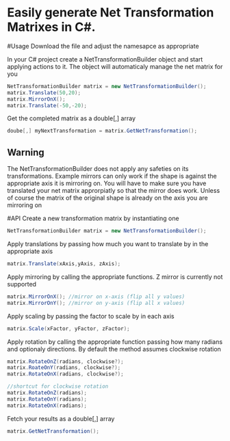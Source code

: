 # Easily generate Net Transformation Matrixes in C#.

#Usage
Download the file and adjust the namesapce as appropriate

In your C# project create a NetTransformationBuilder object and start applying actions to it. The object will automaticaly manage the net matrix for you

````csharp
NetTransformationBuilder matrix = new NetTransformationBuilder();
matrix.Translate(50,20);
matrix.MirrorOnX();
matrix.Translate(-50,-20);
````

Get the completed matrix as a double[,] array
````csharp
doube[,] myNextTransformation = matrix.GetNetTransformation();
````

## Warning
The NetTransformationBuilder does not apply any safeties on its transformations. Example mirrors can only work if the shape is against the appropriate axis it is mirroring on. You will have to make sure you have translated your net matrix approrpiatly so that the mirror does work. Unless of course the matrix of the original shape is already on the axis you are mirroring on

#API
Create a new transformation matrix by instantiating one
````csharp
NetTransformationBuilder matrix = new NetTransformationBuilder();
````
Apply translations by passing how much you want to translate by in the appropriate axis
````csharp
matrix.Translate(xAxis,yAxis, zAxis);
````
Apply mirroring by calling the appropriate functions. Z mirror is currently not supported
````csharp
matrix.MirrorOnX(); //mirror on x-axis (flip all y values)
matrix.MirrorOnY(); //mirror on y-axis (flip all x values)
````
Apply scaling by passing the factor to scale by in each axis
````csharp
matrix.Scale(xFactor, yFactor, zFactor);
````
Apply rotation by calling the appropriate function passing how many radians and optionaly directions. By default the method assumes clockwise rotation
````csharp
matrix.RotateOnZ(radians, clockwise?);
matrix.RoateOnY(radians, clockwise?);
matrix.RotateOnX(radians, clockwise?);

//shortcut for clockwise rotation
matrix.RotateOnZ(radians);
matrix.RotateOnY(radians);
matrix.RotateOnX(radians);
````
Fetch your results as a double[,] array
````csharp
matrix.GetNetTransformation();
````
